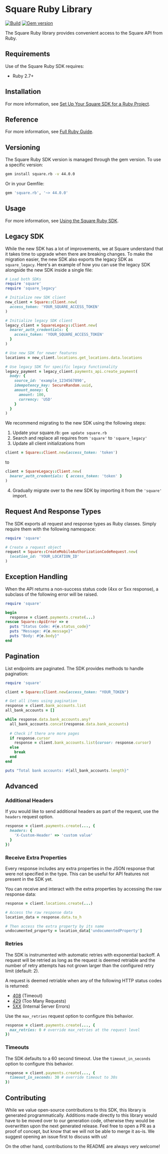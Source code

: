 # Square Ruby Library

[![Build](https://github.com/square/square-ruby-sdk/actions/workflows/ruby.yml/badge.svg)](https://github.com/square/square-ruby-sdk/actions/workflows/ruby.yml)
[![Gem version](https://badge.fury.io/rb/square.rb.svg?new)](https://badge.fury.io/rb/square.rb)

The Square Ruby library provides convenient access to the Square API from Ruby.

## Requirements

Use of the Square Ruby SDK requires:

* Ruby 2.7+

## Installation

For more information, see [Set Up Your Square SDK for a Ruby Project](https://developer.squareup.com/docs/sdks/ruby/setup-project).

## Reference

For more information, see [Full Ruby Guide](https://developer.squareup.com/docs/sdks/ruby).

## Versioning

The Square Ruby SDK version is managed through the gem version. To use a specific version:

```bash
gem install square.rb -v 44.0.0
```

Or in your Gemfile:
```ruby
gem 'square.rb', '~> 44.0.0'
```

## Usage

For more information, see [Using the Square Ruby SDK](https://developer.squareup.com/docs/sdks/ruby/using-ruby-sdk).

## Legacy SDK

While the new SDK has a lot of improvements, we at Square understand that it takes time to upgrade when there are breaking changes.
To make the migration easier, the new SDK also exports the legacy SDK as `square_legacy`. Here's an example of how you can use the
legacy SDK alongside the new SDK inside a single file:

```ruby
# Load both SDKs
require 'square'
require 'square_legacy'

# Initialize new SDK client
new_client = Square::Client.new(
  access_token: 'YOUR_SQUARE_ACCESS_TOKEN'
)

# Initialize legacy SDK client
legacy_client = SquareLegacy::Client.new(
  bearer_auth_credentials: {
    access_token: 'YOUR_SQUARE_ACCESS_TOKEN'
  }
)

# Use new SDK for newer features
locations = new_client.locations.get_locations.data.locations

# Use legacy SDK for specific legacy functionality
legacy_payment = legacy_client.payments_api.create_payment(
  body: {
    source_id: 'example_1234567890',
    idempotency_key: SecureRandom.uuid,
    amount_money: {
      amount: 100,
      currency: 'USD'
    }
  }
)
```

We recommend migrating to the new SDK using the following steps:

1. Update your square.rb: `gem update square.rb`
2. Search and replace all requires from `'square'` to `'square_legacy'`
3. Update all client initializations from 
```ruby 
client = Square::Client.new(access_token: 'token')
```
to 
```ruby
client = SquareLegacy::Client.new(
  bearer_auth_credentials: { access_token: 'token' }
)
```
4. Gradually migrate over to the new SDK by importing it from the `'square'` import.

## Request And Response Types

The SDK exports all request and response types as Ruby classes. Simply require them with the
following namespace:

```ruby
require 'square'

# Create a request object
request = Square::CreateMobileAuthorizationCodeRequest.new(
  location_id: 'YOUR_LOCATION_ID'
)
```

## Exception Handling

When the API returns a non-success status code (4xx or 5xx response), a subclass of the following error
will be raised.

```ruby
require 'square'

begin
  response = client.payments.create(...)
rescue Square::ApiError => e
  puts "Status Code: #{e.status_code}"
  puts "Message: #{e.message}"
  puts "Body: #{e.body}"
end
```

## Pagination

List endpoints are paginated. The SDK provides methods to handle pagination:

```ruby
require 'square'

client = Square::Client.new(access_token: "YOUR_TOKEN")

# Get all items using pagination
response = client.bank_accounts.list
all_bank_accounts = []

while response.data.bank_accounts.any?
  all_bank_accounts.concat(response.data.bank_accounts)
  
  # Check if there are more pages
  if response.cursor
    response = client.bank_accounts.list(cursor: response.cursor)
  else
    break
  end
end

puts "Total bank accounts: #{all_bank_accounts.length}"
```

## Advanced

### Additional Headers

If you would like to send additional headers as part of the request, use the `headers` request option.

```ruby
response = client.payments.create(..., {
  headers: {
    'X-Custom-Header' => 'custom value'
  }
})
```

### Receive Extra Properties

Every response includes any extra properties in the JSON response that were not specified in the type.
This can be useful for API features not present in the SDK yet.

You can receive and interact with the extra properties by accessing the raw response data:

```ruby
response = client.locations.create(...)

# Access the raw response data
location_data = response.data.to_h

# Then access the extra property by its name
undocumented_property = location_data['undocumentedProperty']
```

### Retries

The SDK is instrumented with automatic retries with exponential backoff. A request will be retried as long
as the request is deemed retriable and the number of retry attempts has not grown larger than the configured
retry limit (default: 2).

A request is deemed retriable when any of the following HTTP status codes is returned:

- [408](https://developer.mozilla.org/en-US/docs/Web/HTTP/Status/408) (Timeout)
- [429](https://developer.mozilla.org/en-US/docs/Web/HTTP/Status/429) (Too Many Requests)
- [5XX](https://developer.mozilla.org/en-US/docs/Web/HTTP/Status/500) (Internal Server Errors)

Use the `max_retries` request option to configure this behavior.

```ruby
response = client.payments.create(..., {
  max_retries: 0 # override max_retries at the request level
})
```

### Timeouts

The SDK defaults to a 60 second timeout. Use the `timeout_in_seconds` option to configure this behavior.

```ruby
response = client.payments.create(..., {
  timeout_in_seconds: 30 # override timeout to 30s
})
```

## Contributing

While we value open-source contributions to this SDK, this library is generated programmatically. Additions made directly to this library would have to be moved over to our generation code, otherwise they would be overwritten upon the next generated release. Feel free to open a PR as a proof of concept, but know that we will not be able to merge it as-is. We suggest opening an issue first to discuss with us!

On the other hand, contributions to the README are always very welcome!